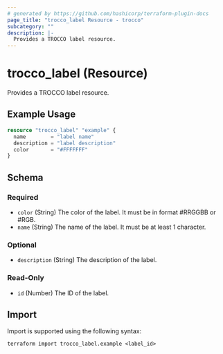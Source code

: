 ```yaml
---
# generated by https://github.com/hashicorp/terraform-plugin-docs
page_title: "trocco_label Resource - trocco"
subcategory: ""
description: |-
  Provides a TROCCO label resource.
---
```


# trocco_label (Resource)

Provides a TROCCO label resource.

## Example Usage

```terraform
resource "trocco_label" "example" {
  name        = "label name"
  description = "label description"
  color       = "#FFFFFFF"
}
```

<!-- schema generated by tfplugindocs -->
## Schema

### Required

- `color` (String) The color of the label. It must be in format #RRGGBB or #RGB.
- `name` (String) The name of the label. It must be at least 1 character.

### Optional

- `description` (String) The description of the label.

### Read-Only

- `id` (Number) The ID of the label.

## Import

Import is supported using the following syntax:

```shell
terraform import trocco_label.example <label_id>
```
